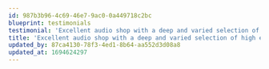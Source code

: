 ```yaml
---
id: 987b3b96-4c69-46e7-9ac0-0a449718c2bc
blueprint: testimonials
testimonial: 'Excellent audio shop with a deep and varied selection of high end and high quality audio equipment, as well as records. Marc was a true gentleman and very helpful with no hard sell at all. He knows audio and will gives you all the time you need to find your perfect equipment.'
title: 'Excellent audio shop with a deep and varied selection of high end and high quality audio equipment'
updated_by: 87ca4130-78f3-4ed1-8b64-aa552d3d08a8
updated_at: 1694624297
---
```

